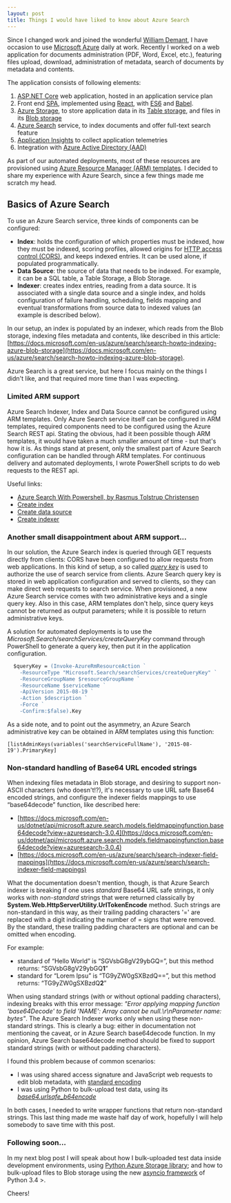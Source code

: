 ```yaml
---
layout: post
title: Things I would have liked to know about Azure Search
---
```


Since I changed work and joined the wonderful [William Demant](http://www.demant.com), I have occasion to use [Microsoft Azure](https://azure.microsoft.com/en-us/overview/what-is-azure) daily at work. Recently I worked on a web application for documents administration (PDF, Word, Excel, etc.), featuring files upload, download, administration of metadata, search of documents by metadata and contents. 

The application consists of following elements:
1. [ASP.NET Core](https://docs.microsoft.com/en-us/aspnet/core/tutorials/first-mvc-app/start-mvc) web application, hosted in an application service plan
2. Front end [SPA](https://en.wikipedia.org/wiki/Single-page_application), implemented using [React](https://facebook.github.io/react), with [ES6](http://es6-features.org) and [Babel](https://babeljs.io).
3. [Azure Storage](https://azure.microsoft.com/en-us/services/storage), to store application data in its [Table storage](https://azure.microsoft.com/en-us/services/storage/tables/), and files in its [Blob storage](https://azure.microsoft.com/en-us/services/storage/blobs)
4. [Azure Search](https://azure.microsoft.com/en-us/services/search) service, to index documents and offer full-text search feature
5. [Application Insights](https://azure.microsoft.com/en-us/services/application-insights) to collect application telemetries
6. Integration with [Azure Active Directory (AAD)](https://docs.microsoft.com/en-us/azure/active-directory/active-directory-whatis)

As part of our automated deployments, most of these resources are provisioned using [Azure Resource Manager (ARM) templates](https://docs.microsoft.com/en-us/azure/azure-resource-manager/resource-group-authoring-templates). I decided to share my experience with Azure Search, since a few things made me scratch my head.

## Basics of Azure Search
To use an Azure Search service, three kinds of components can be configured:

* **Index**: holds the configuration of which properties must be indexed, how they must be indexed, scoring profiles, allowed origins for [HTTP access control (CORS)](https://developer.mozilla.org/en-US/docs/Web/HTTP/Access_control_CORS), and keeps indexed entries. It can be used alone, if populated programmatically.
* **Data Source**: the source of data that needs to be indexed. For example, it can be a SQL table, a Table Storage, a Blob Storage.
* **Indexer**: creates index entries, reading from a data source. It is associated with a single data source and a single index, and holds configuration of failure handling, scheduling, fields mapping and eventual transformations from source data to indexed values (an example is described below). 

In our setup, an index is populated by an indexer, which reads from the Blob storage, indexing files metadata and contents, like described in this article: [https://docs.microsoft.com/en-us/azure/search/search-howto-indexing-azure-blob-storage](https://docs.microsoft.com/en-us/azure/search/search-howto-indexing-azure-blob-storage).

Azure Search is a great service, but here I focus mainly on the things I didn't like, and that required more time than I was expecting.

### Limited ARM support
Azure Search Indexer, Index and Data Source cannot be configured using ARM templates.
Only Azure Search service itself can be configured in ARM templates, required components need to be configured using the Azure Search REST api. Stating the obvious, had it been possible though ARM templates, it would have taken a much smaller amount of time - but that's how it is. As things stand at present, only the smallest part of Azure Search configuration can be handled through ARM templates. For continuous delivery and automated deployments, I wrote PowerShell scripts to do web requests to the REST api.

Useful links:
* [Azure Search With Powershell, by Rasmus Tolstrup Christensen](http://rasmustc.com/blog/Azure-Search-With-Powershell/)
* [Create index](https://docs.microsoft.com/en-us/rest/api/searchservice/create-index)
* [Create data source](https://docs.microsoft.com/en-us/rest/api/searchservice/create-data-source)
* [Create indexer](https://docs.microsoft.com/en-us/rest/api/searchservice/create-indexer)

### Another small disappointment about ARM support...
In our solution, the Azure Search index is queried through GET requests directly from clients: CORS have been configured to allow requests from web applications. In this kind of setup, a so called [_query key_](https://docs.microsoft.com/en-us/azure/search/search-query-rest-api) is used to authorize the use of search service from clients. Azure Search query key is stored in web application configuration and served to clients, so they can make direct web requests to search service. When provisioned, a new Azure Search service comes with two administrative keys and a single query key. Also in this case, ARM templates don't help, since query keys cannot be returned as output parameters; while it is possible to return administrative keys.

A solution for automated deployments is to use the _Microsoft.Search/searchServices/createQueryKey_ command through PowerShell to generate a query key, then put it in the application configuration.

```ps
  $queryKey = (Invoke-AzureRmResourceAction `
    -ResourceType "Microsoft.Search/searchServices/createQueryKey" `
    -ResourceGroupName $resourceGroupName `
    -ResourceName $serviceName `
    -ApiVersion 2015-08-19 `
    -Action $description `
    -Force `
    -Confirm:$false).Key
```

As a side note, and to point out the asymmetry, an Azure Search administrative key can be obtained in ARM templates using this function:

```
[listAdminKeys(variables('searchServiceFullName'), '2015-08-19').PrimaryKey]
```

### Non-standard handling of Base64 URL encoded strings
When indexing files metadata in Blob storage, and desiring to support non-ASCII characters (who doesn't!?), it's necessary to use URL safe Base64 encoded strings, and configure the indexer fields mappings to use “base64decode” function, like described here:
* [https://docs.microsoft.com/en-us/dotnet/api/microsoft.azure.search.models.fieldmappingfunction.base64decode?view=azuresearch-3.0.4](https://docs.microsoft.com/en-us/dotnet/api/microsoft.azure.search.models.fieldmappingfunction.base64decode?view=azuresearch-3.0.4)
* [https://docs.microsoft.com/en-us/azure/search/search-indexer-field-mappings](https://docs.microsoft.com/en-us/azure/search/search-indexer-field-mappings)

What the documentation doesn't mention, though, is that Azure Search indexer is breaking if one uses _standard_ Base64 URL safe strings, it only works with _non-standard_ strings that were returned classically by **System.Web.HttpServerUtility.UrlTokenEncode** method. Such strings are non-standard in this way, as their trailing padding characters '=' are replaced with a digit indicating the number of = signs that were removed. By the standard, these trailing padding characters are optional and can be omitted when encoding.

For example: 
* standard of “Hello World” is “SGVsbG8gV29ybGQ=”, but this method returns: “SGVsbG8gV29ybGQ**1**”
* standard for “Lorem Ipsu” is “TG9yZW0gSXBzdQ==”, but this method returns: “TG9yZW0gSXBzdQ**2**”

When using standard strings (with or without optional padding characters), indexing breaks with this error message: _"Error applying mapping function 'base64Decode' to field 'NAME': Array cannot be null.\r\nParameter name: bytes"_. The Azure Search Indexer works only when using these non-standard strings. This is clearly a bug: either in documentation not mentioning the caveat, or in Azure Search base64decode function. In my opinion, Azure Search base64decode method should be fixed to support standard strings (with or without padding characters).
 
I found this problem because of common scenarios:
* I was using shared access signature and JavaScript web requests to edit blob metadata, with [standard encoding](https://developer.mozilla.org/en/docs/Web/API/WindowBase64/Base64_encoding_and_decoding)
* I was using Python to bulk-upload test data, using its [_base64.urlsafe_b64encode_](https://docs.python.org/3/library/base64.html)

In both cases, I needed to write wrapper functions that return non-standard strings.
This last thing made me waste half day of work, hopefully I will help somebody to save time with this post.

### Following soon...

In my next blog post I will speak about how I bulk-uploaded test data inside development environments, using [Python Azure Storage library](https://github.com/Azure/azure-storage-python); and how to bulk-upload files to Blob storage using the new [asyncio framework](https://docs.python.org/3/library/asyncio.html) of Python 3.4 >.

Cheers!